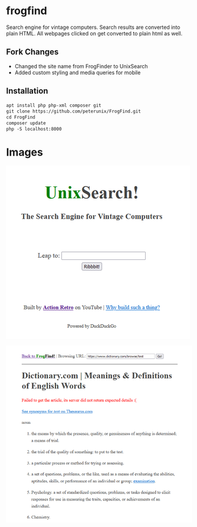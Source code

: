 # frogfind
Search engine for vintage computers. Search results are converted into plain HTML. All webpages clicked on get converted to plain html as well.

## Fork Changes
- Changed the site name from FrogFinder to UnixSearch
- Added custom styling and media queries for mobile

## Installation

```
apt install php php-xml composer git
git clone https://github.com/peterunix/FrogFind.git
cd FrogFind
composer update
php -S localhost:8000
```

# Images

![image](images/image.png)

![image](images/image2.png)
